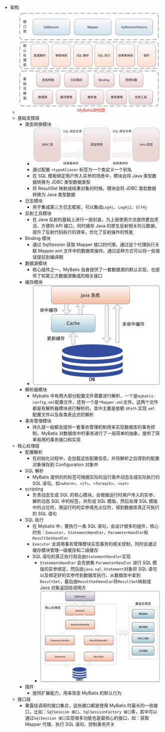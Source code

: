 - 架构
	- ![Mybatis 三层架构](../assets/image_1703605464268_0.png)
	- 基础支撑层
		- 类型转换模块
			- ![类型转换模块](../assets/image_1703645698557_0.png)
			- 通过配置 `<typeAliase>` 标签为一个类定义一个别名
			- 在 SQL 模板绑定用户传入实参的场景中，模块会将 Java 类型数据转换为 JDBC 类型数据类型
			- 将 ResultSet 映射成结果对象的时候，模块会将 JDBC 类型数据转换为 Java 类型数据
		- 日志模块
			- 用于集成第三方日志框架，可以集成`Log4j`、`Log4j2`、`Slf4j`
		- 反射工具模块
			- 在 Java 反射的基础上进行一层封装，为上层使用方法提供更加灵活、方便的 API 接口，同时缓存 Java 的原生反射相关的元数据，提升了反射代码执行的效率，优化了反射操作的性能
		- Binding 模块
			- 通过 SqlSession 获取 Mapper 接口的代理，通过这个代理执行关联 Mapper.xml 文件中的数据库操作。通过这种方式可以将一些错误提前到编译期
		- 数据源模块
			- 核心组件之一，MyBatis 自身提供了一套数据源的默认实现，也提供了和第三方数据源集成的相关接口
		- 缓存模块
			- ![缓存模块工作原理](../assets/image_1703648459036_0.png)
		- 解析器模块
			- Mybatis 中有两大部分配置文件需要进行解析，一个是`mybatis-config.xml`配置文件，还有一个是`*Mapper.xml`文件。这两个文件都是有解析器模块进行解析的，其中主要是依赖 `XPath` 实现 `xml` 配置文件以及各类表达式的解析
		- 事务管理模块
			- 持久层一般都会提供一套事务管理机制用来实现数据库的事务控制，MyBatis 对数据库中的事务进行了一层简单的抽象，提供了简单易用的事务接口和实现
	- 核心处理层
		- 配置解析
			- 在初始化过程中，会加载这些配置信息，并将解析之后得到的配置对象保存到 Configuration 对象中
		- SQL 解析
			- MyBatis 提供的的标签可根据实际的运行条件动态生成实际执行的 SQL 语句。如`<where>`、`<if>`、`<foreach>`、`<set>`
		- scripting
			- 负责动态生成 SQL 的核心模块。会根据运行时用户传入的实参，解析动态 SQL 中的标签，并形成 SQL 模版，然后处理 SQL 模版中的占位符，用运行时的实参填充占位符，得到数据库真正可执行的 SQL 语句
		- SQL 执行
			- 在 Mybatis 中，要执行一条 SQL 语句，会设计很多的组件，核心的有：`Executor`、`StatementHandler`、`ParameterHandler`和`ResultSetHandler`
			- `Executor` 会调用事务管理模块实现事务的相关控制，同时会通过缓存模块管理一级缓存和二级缓存
			- SQL 语句的真正执行将会由`StatementHandler`实现
				- `StatementHandler` 会先依赖 `ParameterHandler` 进行 SQL 模版的实参绑定，然后由`java.sql.Statement`对象将 SQL 语句以及绑定好的实参传到数据库执行，从数据库中拿到`ResultSet`，最后由`ResultSetHandler`将`ResultSet`映射成 Java 对象返回给调用方
				- ![SQL 执行核心过程](../assets/image_1703669624947_0.png)
		- 插件
			- 提供扩展能力，用来改变 MyBatis 的默认行为
	- 接口层
		- 暴露给调用的接口集合，这些接口都是使用 MyBatis 时最长的一些接口，比如：`SqlSession 接口`、`SqlSessionFactory 接口`等，其中可以通过`SqlSession 接口`实现很多功能也是最核心的接口，如：获取 Mapper 代理、执行 SQL 语句、控制事务开关